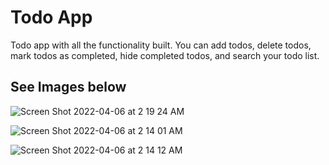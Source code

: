 # Todo App

Todo app with all the functionality built. You can add todos, delete todos, mark todos as completed, hide completed todos, and search your todo list. 

## See Images below

![Screen Shot 2022-04-06 at 2 19 24 AM](https://user-images.githubusercontent.com/47411070/161908400-647fbef0-662d-401b-9709-009111b9e9b5.png)

![Screen Shot 2022-04-06 at 2 14 01 AM](https://user-images.githubusercontent.com/47411070/161908253-301b64d7-e614-485b-945a-b2ddd14f2de4.png)

![Screen Shot 2022-04-06 at 2 14 12 AM](https://user-images.githubusercontent.com/47411070/161908271-e03569dd-4225-45d9-b4e3-bf1f5c4bcefe.png)



